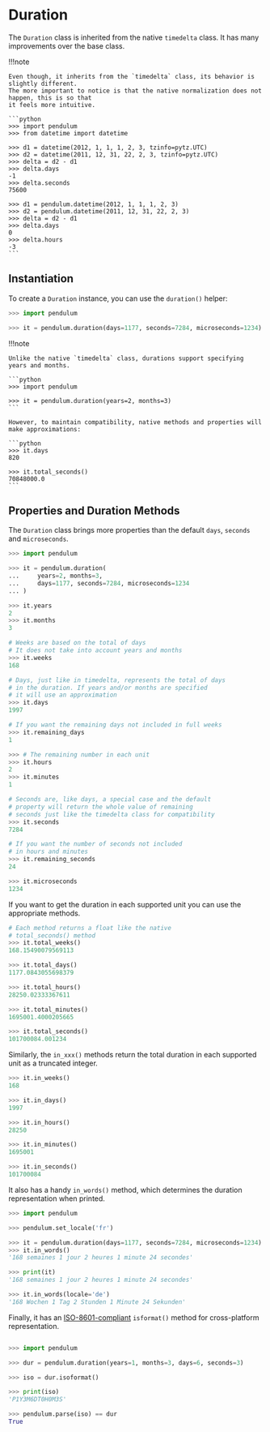 # Duration

The `Duration` class is inherited from the native `timedelta` class.
It has many improvements over the base class.

!!!note

    Even though, it inherits from the `timedelta` class, its behavior is slightly different.
    The more important to notice is that the native normalization does not happen, this is so that
    it feels more intuitive.

    ```python
    >>> import pendulum
    >>> from datetime import datetime

    >>> d1 = datetime(2012, 1, 1, 1, 2, 3, tzinfo=pytz.UTC)
    >>> d2 = datetime(2011, 12, 31, 22, 2, 3, tzinfo=pytz.UTC)
    >>> delta = d2 - d1
    >>> delta.days
    -1
    >>> delta.seconds
    75600

    >>> d1 = pendulum.datetime(2012, 1, 1, 1, 2, 3)
    >>> d2 = pendulum.datetime(2011, 12, 31, 22, 2, 3)
    >>> delta = d2 - d1
    >>> delta.days
    0
    >>> delta.hours
    -3
    ```

## Instantiation

To create a `Duration` instance, you can use the `duration()` helper:

```python
>>> import pendulum

>>> it = pendulum.duration(days=1177, seconds=7284, microseconds=1234)
```

!!!note

    Unlike the native `timedelta` class, durations support specifying
    years and months.

    ```python
    >>> import pendulum

    >>> it = pendulum.duration(years=2, months=3)
    ```

    However, to maintain compatibility, native methods and properties will
    make approximations:

    ```python
    >>> it.days
    820

    >>> it.total_seconds()
    70848000.0
    ```

## Properties and Duration Methods

The `Duration` class brings more properties than the default `days`, `seconds` and
`microseconds`.

```python
>>> import pendulum

>>> it = pendulum.duration(
...     years=2, months=3,
...     days=1177, seconds=7284, microseconds=1234
... )

>>> it.years
2
>>> it.months
3

# Weeks are based on the total of days
# It does not take into account years and months
>>> it.weeks
168

# Days, just like in timedelta, represents the total of days
# in the duration. If years and/or months are specified
# it will use an approximation
>>> it.days
1997

# If you want the remaining days not included in full weeks
>>> it.remaining_days
1

>>> # The remaining number in each unit
>>> it.hours
2
>>> it.minutes
1

# Seconds are, like days, a special case and the default
# property will return the whole value of remaining
# seconds just like the timedelta class for compatibility
>>> it.seconds
7284

# If you want the number of seconds not included
# in hours and minutes
>>> it.remaining_seconds
24

>>> it.microseconds
1234
```

If you want to get the duration in each supported unit
you can use the appropriate methods.

```python
# Each method returns a float like the native
# total_seconds() method
>>> it.total_weeks()
168.15490079569113

>>> it.total_days()
1177.0843055698379

>>> it.total_hours()
28250.02333367611

>>> it.total_minutes()
1695001.4000205665

>>> it.total_seconds()
101700084.001234
```

Similarly, the `in_xxx()` methods return the total duration in each
supported unit as a truncated integer.

```python
>>> it.in_weeks()
168

>>> it.in_days()
1997

>>> it.in_hours()
28250

>>> it.in_minutes()
1695001

>>> it.in_seconds()
101700084
```

It also has a handy `in_words()` method, which determines the duration representation when printed.

```python
>>> import pendulum

>>> pendulum.set_locale('fr')

>>> it = pendulum.duration(days=1177, seconds=7284, microseconds=1234)
>>> it.in_words()
'168 semaines 1 jour 2 heures 1 minute 24 secondes'

>>> print(it)
'168 semaines 1 jour 2 heures 1 minute 24 secondes'

>>> it.in_words(locale='de')
'168 Wochen 1 Tag 2 Stunden 1 Minute 24 Sekunden'
```

Finally, it has an
[ISO-8601-compliant](https://en.wikipedia.org/wiki/ISO_8601#Durations) `isformat()`
method for cross-platform representation.

```python

>>> import pendulum

>>> dur = pendulum.duration(years=1, months=3, days=6, seconds=3)

>>> iso = dur.isoformat()

>>> print(iso)
'P1Y3M6DT0H0M3S'

>>> pendulum.parse(iso) == dur
True
```
